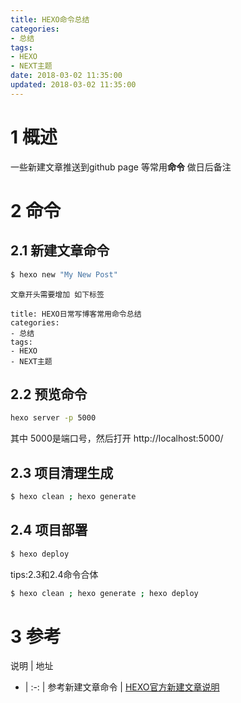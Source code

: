 ```yaml
---
title: HEXO命令总结
categories:
- 总结
tags:
- HEXO
- NEXT主题
date: 2018-03-02 11:35:00
updated: 2018-03-02 11:35:00
---
```


<!-- ![华丽的标题](HEXO命令总结/hexo_tile.png) -->

# 1 概述
一些新建文章推送到github page 等常用**命令**  做日后备注

<!-- more -->

# 2 命令
## 2.1 新建文章命令

``` bash
$ hexo new "My New Post" 
```

``` 
文章开头需要增加 如下标签

title: HEXO日常写博客常用命令总结
categories:
- 总结
tags:
- HEXO
- NEXT主题
```
## 2.2 预览命令

``` bash
hexo server -p 5000 
```

其中 5000是端口号，然后打开 http://localhost:5000/

## 2.3 项目清理生成

``` bash
$ hexo clean ; hexo generate
```
## 2.4 项目部署

``` bash
$ hexo deploy
```
tips:2.3和2.4命令合体

``` bash
$ hexo clean ; hexo generate ; hexo deploy
```
# 3 参考

说明 | 地址 
- | :-: | 
参考新建文章命令 | [HEXO官方新建文章说明](https://hexo.io/zh-cn/docs/writing.html)



